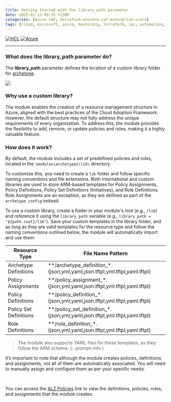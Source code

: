 ```yaml
---
title: Getting Started with the library_path parameter
date: 2025-01-13 00:15 +1300
categories: [Azure CAF, terraform-azurerm-caf-enterprise-scale]
tags: [cloud, microsoft, azure, hashicorp, terraform, iac, automation, infrastructure, security, governance, core, caf, management, policy, enterprise-scale]
---
```


[![HCL](https://img.shields.io/badge/language-HCL-blueviolet)](https://www.terraform.io/)
[![Azure](https://img.shields.io/badge/provider-Azure-blue)](https://registry.terraform.io/providers/hashicorp/azurerm/latest)

---

### What does the **library_path** parameter do?  
The **library_path** parameter defines the location of a custom library folder for <a href="https://github.com/Azure/terraform-azurerm-caf-enterprise-scale/wiki/%5BUser-Guide%5D-Archetype-Definitions" target="_blank">archetype</a>.

![](https://stpersonalblog24.blob.core.windows.net/posts/lib_parameter.png)

### Why use a custom library?
The module enables the creation of a resource management structure in Azure, aligned with the best practices of the Cloud Adoption Framework. However, the default structure may not fully address the unique requirements of every organization. To address this, the module provides the flexibility to add, remove, or update policies and roles, making it a highly valuable feature.

### How does it work?  
By default, the module includes a set of predefined policies and roles, located in the `\modules\archetypes\lib\` directory.  

To customize this, you need to create a `lib` folder and follow specific naming conventions and file extensions. Both international and custom libraries are used to store ARM-based templates for Policy Assignments, Policy Definitions, Policy Set Definitions (Initiatives), and Role Definitions. Role Assignments are an exception, as they are defined as part of the `archetype_config` instead.

To use a custom library, create a folder in your module's root (e.g., `/lib`) and reference it using the `library_path` variable (e.g., `library_path = "${path.root}/lib"`). Save your custom templates in the library folder, and as long as they are valid templates for the resource type and follow the naming conventions outlined below, the module will automatically import and use them:

| Resource Type               | File Name Pattern                                                          |
|-----------------------------|----------------------------------------------------------------------------|
| Archetype Definitions       | **/archetype_definition_*.{json,yml,yaml,json.tftpl,yml.tftpl,yaml.tftpl}  |
| Policy Assignments          | **/policy_assignment_*.{json,yml,yaml,json.tftpl,yml.tftpl,yaml.tftpl}     |
| Policy Definitions          | **/policy_definition_*.{json,yml,yaml,json.tftpl,yml.tftpl,yaml.tftpl}     | 
| Policy Set Definitions      | **/policy_set_definition_*.{json,yml,yaml,json.tftpl,yml.tftpl,yaml.tftpl} |
| Role Definitions            | **/role_definition_*.{json,yml,yaml,json.tftpl,yml.tftpl,yaml.tftpl}       |

> The module also supports YAML files for these templates, as they follow the ARM schema.
{: .prompt-info }

It’s important to note that although the module creates policies, definitions, and assignments, not all of them are automatically associated. You will need to manually assign and configure them as per your specific needs.

<br>

You can access the <a href="https://github.com/Azure/Enterprise-Scale/wiki/ALZ-Policies" target="_blank">ALZ Policies</a> link to view the definitions, policies, roles, and assignments that the module creates.




